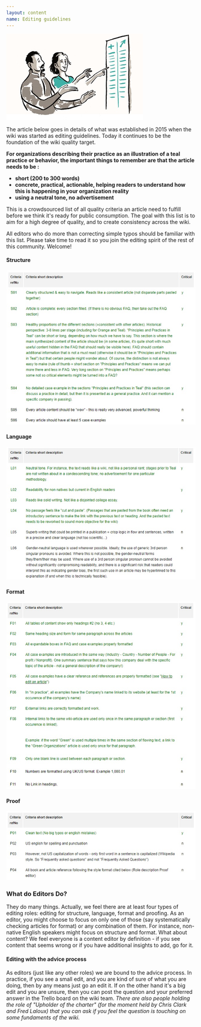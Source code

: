 ```yaml
---
layout: content
name: Editing guidelines
---
```

![](/media/daily-organizational-practices.jpg)



The article below goes in details of what was established in 2015 when the wiki was started as editing guidelines. Today  it continues to be the foundation of the wiki quality target.

**For organizations describing their practice as an illustration of a teal practice or behavior, the important things to remember are that the article needs to be :**

* **short (200 to 300 words)**
* **concrete, practical, actionable, helping readers to understand how this is happening in your organization reality**
* **using a neutral tone, no advertisement**

This is a crowdsourced list of all quality criteria an article need to fulfill before we think it's ready for public consumption. The goal with this list is to aim for a high degree of quality, and to create consistency across the wiki.

All editors who do more than correcting simple typos should be familiar with this list. Please take time to read it so you join the editing spirit of the rest of this community. Welcome!

#### Structure

![](/media/editing-structure.jpg)

#### Language

![](/media/editing-language.jpg)

#### Format

![](/media/editing-format.jpg)

#### Proof

![](/media/editing-proof.jpg)

### What do Editors Do?

They do many things. Actually, we feel there are at least four types of editing roles: editing for structure, language, format and proofing. As an editor, you might choose to focus on only one of those (say systematically checking articles for format) or any combination of them. For instance, non-native English speakers might focus on structure and format. What about content? We feel everyone is a content editor by definition - if you see content that seems wrong or if you have additional insights to add, go for it. 

#### Editing with the advice process

As editors (just like any other roles) we are bound to the advice process. In practice, if you see a small edit, and you are kind of sure of what you are doing, then by any means just go an edit it. If on the other hand it's a big edit and you are unsure, then you can post the question and your preferred answer in the Trello board on the wiki team. 
*There are also people holding the role of "Upholder of the charter" (for the moment held by Chris Clark and Fred Laloux) that you can ask if you feel the question is touching on some fundaments of the wiki.*
